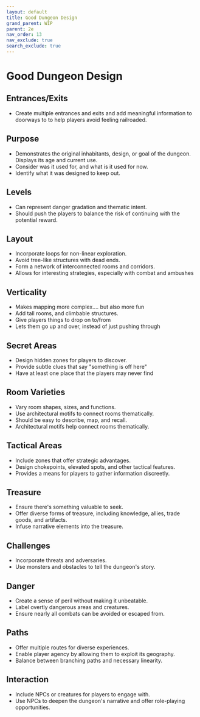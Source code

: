 ```yaml
---
layout: default
title: Good Dungeon Design
grand_parent: WIP
parent: 2e
nav_order: 13
nav_exclude: true
search_exclude: true
---
```


# Good Dungeon Design

## Entrances/Exits
  - Create multiple entrances and exits and add meaningful information to doorways to to help players avoid feeling railroaded.
  
## Purpose
  - Demonstrates the original inhabitants, design, or goal of the dungeon. Displays its age and current use.
  - Consider was it used for, and what is it used for now. 
  - Identify what it was designed to keep out.
  
## Levels
  - Can represent danger gradation and thematic intent.
  - Should push the players to balance the risk of continuing with the potential reward.
  
## Layout
  - Incorporate loops for non-linear exploration.
  - Avoid tree-like structures with dead ends.
  - Form a network of interconnected rooms and corridors.
  - Allows for interesting strategies, especially with combat and ambushes

## Verticality
  - Makes mapping more complex.... but also more fun
  - Add tall rooms, and climbable structures.
  - Give players things to drop on to/from
  - Lets them go up and over, instead of just pushing through
  
## Secret Areas
  - Design hidden zones for players to discover.
  - Provide subtle clues that say "something is off here"
  - Have at least one place that the players may never find
  
## Room Varieties
  - Vary room shapes, sizes, and functions.
  - Use architectural motifs to connect rooms thematically.
  - Should be easy to describe, map, and recall.
  - Architectural motifs help connect rooms thematically.
  
## Tactical Areas
  - Include zones that offer strategic advantages.
  - Design chokepoints, elevated spots, and other tactical features.
  - Provides a means for players to gather information discreetly.

## Treasure
  - Ensure there's something valuable to seek.
  - Offer diverse forms of treasure, including knowledge, allies, trade goods, and artifacts.
  - Infuse narrative elements into the treasure.
  
## Challenges
  - Incorporate threats and adversaries.
  - Use monsters and obstacles to tell the dungeon's story.

## Danger
  - Create a sense of peril without making it unbeatable.
  - Label overtly dangerous areas and creatures.
  - Ensure nearly all combats can be avoided or escaped from.
  
## Paths
  - Offer multiple routes for diverse experiences.
  - Enable player agency by allowing them to exploit its geography.
  - Balance between branching paths and necessary linearity.
  
## Interaction
  - Include NPCs or creatures for players to engage with.
  - Use NPCs to deepen the dungeon's narrative and offer role-playing opportunities.